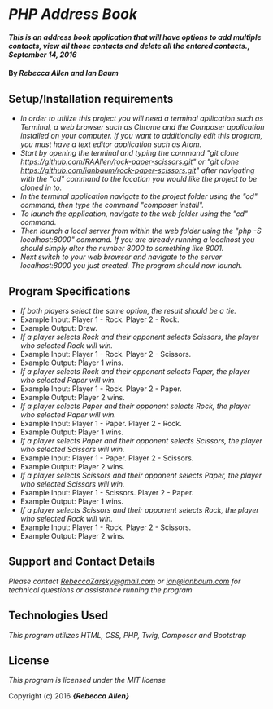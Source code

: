 # _PHP Address Book_

#### _This is an address book application that will have options to add multiple contacts, view all those contacts and delete all the entered contacts., September 14, 2016_

#### By _**Rebecca Allen and Ian Baum**_

## Setup/Installation requirements

* _In order to utilize this project you will need a terminal apllication such as Terminal, a web browser such as Chrome and the Composer application installed on your computer. If you want to additionally edit this program, you must have a text editor application such as Atom._
* _Start by opening the terminal and typing the command "git clone https://github.com/RAAllen/rock-paper-scissors.git" or "git clone https://github.com/ianbaum/rock-paper-scissors.git" after navigating with the "cd" command to the location you would like the project to be cloned in to._
* _In the terminal application navigate to the project folder using the "cd" command, then type the command "composer install"._
* _To launch the application, navigate to the web folder using the "cd" command._
* _Then launch a local server from within the web folder using the "php -S localhost:8000" command. If you are already running a localhost you should simply alter the number 8000 to something like 8001._
* _Next switch to your web browser and navigate to the server localhost:8000 you just created. The program should now launch._

## Program Specifications

* _If both players select the same option, the result should be a tie._
* Example Input: Player 1 - Rock. Player 2 - Rock.
* Example Output: Draw.
* _If a player selects Rock and their opponent selects Scissors, the player who selected Rock will win._
* Example Input: Player 1 - Rock. Player 2 - Scissors.
* Example Output: Player 1 wins.
* _If a player selects Rock and their opponent selects Paper, the player who selected Paper will win._
* Example Input: Player 1 - Rock. Player 2 - Paper.
* Example Output: Player 2 wins.
* _If a player selects Paper and their opponent selects Rock, the player who selected Paper will win._
* Example Input: Player 1 - Paper. Player 2 - Rock.
* Example Output: Player 1 wins.
* _If a player selects Paper and their opponent selects Scissors, the player who selected Scissors will win._
* Example Input: Player 1 - Paper. Player 2 - Scissors.
* Example Output: Player 2 wins.
* _If a player selects Scissors and their opponent selects Paper, the player who selected Scissors will win._
* Example Input: Player 1 - Scissors. Player 2 - Paper.
* Example Output: Player 1 wins.
* _If a player selects Scissors and their opponent selects Rock, the player who selected Rock will win._
* Example Input: Player 1 - Rock. Player 2 - Scissors.
* Example Output: Player 2 wins.



## Support and Contact Details

_Please contact RebeccaZarsky@gmail.com or ian@ianbaum.com for technical questions or assistance running the program_

## Technologies Used

_This program utilizes HTML, CSS, PHP, Twig, Composer and Bootstrap_

## License

*This program is licensed under the MIT license*

Copyright (c) 2016 **_{Rebecca Allen}_**
